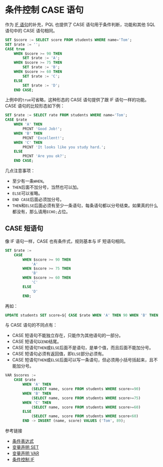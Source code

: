 # 条件控制 CASE 语句

作为 [IF 语句](/pql/if.md)的补充，PQL 也提供了 CASE 语句用于条件判断，功能和其他 SQL 语句中的 CASE 语句相同。

```sql
SET $score := SELECT score FROM students WHERE name='Tom';
SET $rate := '';
CASE true
    WHEN $score >= 90 THEN
        SET $rate := 'A';
    WHEN $score >= 75 THEN
        SET $rate := 'B';
    WHEN $score >= 60 THEN
        SET $rate := 'C';
    ELSE
        SET $rate := 'D';
    END CASE;
```

上例中的`true`可省略，这种形态的 CASE 语句提供了跟 IF 语句一样的功能。CASE 语句的比较形态如下例：

```sql
SET $rate := SELECT rate FROM students WHERE name='Tom';
CASE $rate
    WHEN 'A' THEN
        PRINT 'Good Job!';
    WHEN 'B' THEN
        PRINT 'Excellent!';
    WHEN 'C' THEN
        PRINT 'It looks like you study hard.';
    ELSE
        PRINT 'Are you ok?';
    END CASE;
```

几点注意事项：

* 至少有一条`WHEN`。
* `THEN`后面不加分号，当然也可以加。
* `ELSE`可以省略。
* `END CASE`后面必须加分号。
* `THEN`和`ELSE`后面必须有至少一条语句，每条语句都以分号结束。如果真的什么都没有，那么请用`ECHO;`占位。

## CASE 短语句

像 IF 语句一样，CASE 也有条件式，规则基本与 IF 短语句相同。

```sql
SET $rate := 
    CASE 
        WHEN $score >= 90 THEN 
            'A' 
        WHEN $score >= 75 THEN
            'B'
        WHEN $score >= 60 THEN
            'C' 
        ELSE
            'D'
        END; 
```

再如：

```sql
UPDATE students SET score=${ CASE $rate WHEN 'A' THEN 90 WHEN 'B' THEN  75 WHEN 'C' THEN 60 ELSE 60 END } WHERE name='Tom';   
```

与 CASE 语句的不同点有：

* CASE 短语句不能独立存在，只能作为其他语句的一部分。
* CASE 短语句以`END`结尾。
* CASE 短语句`THEN`或`ELSE`后面不是语句，是单个值，而且后面不能加分号。
* CASE 短语句必须有返回值，即`ELSE`部分必须有。
* CASE 短语句`THEN`或`ELSE`后面可以写一条语句，但必须用小括号括起来，且不能加分号。

```sql
VAR $scores := 
    CASE $rate 
        WHEN 'A' THEN
            (SELECT name, score FROM students WHERE score>=90)
        WHEN 'B' THEN
            (SELECT name, score FROM students WHERE score>=75)
        WHEN 'C' THEN
            (SELECT name, score FROM students WHERE score>=60)
        ELSE
            (SELECT name, score FROM students WHERE score<60)
        END -> INSERT (name, score) VALUES ('Tom', 89);
```

参考链接

* [条件表达式](/pql/condition.md)
* [变量声明 SET](/pql/set.md)
* [变量声明 VAR](/pql/var.md)
* [条件控制 IF](/pql/if.md)